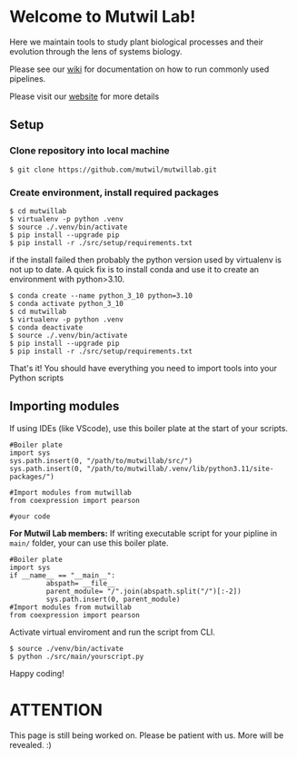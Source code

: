 # Welcome to Mutwil Lab!
Here we maintain tools to study plant biological processes and their evolution through the lens of systems biology.

Please see our [wiki](https://github.com/mutwil/mutwillab/wiki) for documentation on how to run commonly used pipelines.

Please visit our [website](https://www.plant.tools/) for more details 
## Setup
### Clone repository into local machine
```
$ git clone https://github.com/mutwil/mutwillab.git
```
### Create environment, install required packages

```
$ cd mutwillab
$ virtualenv -p python .venv
$ source ./.venv/bin/activate
$ pip install --upgrade pip
$ pip install -r ./src/setup/requirements.txt
```
if the install failed then probably the python version used by virtualenv is not up to date. A quick fix is to install conda and use it to create an environment with python>3.10.

```
$ conda create --name python_3_10 python=3.10
$ conda activate python_3_10
$ cd mutwillab
$ virtualenv -p python .venv
$ conda deactivate
$ source ./.venv/bin/activate
$ pip install --upgrade pip
$ pip install -r ./src/setup/requirements.txt
```

That's it! You should have everything you need to import tools into your Python scripts


## Importing modules
If using IDEs (like VScode), use this boiler plate at the start of your scripts.

```
#Boiler plate
import sys
sys.path.insert(0, "/path/to/mutwillab/src/")
sys.path.insert(0, "/path/to/mutwillab/.venv/lib/python3.11/site-packages/")

#Import modules from mutwillab
from coexpression import pearson

#your code
```
**For Mutwil Lab members:** If writing executable script for your pipline in `main/` folder, your can use this boiler plate.
```
#Boiler plate
import sys
if __name__ == "__main__":
         abspath= __file__
         parent_module= "/".join(abspath.split("/")[:-2])
         sys.path.insert(0, parent_module)
#Import modules from mutwillab
from coexpression import pearson
```
Activate virtual enviroment and run the script from CLI.
```
$ source ./venv/bin/activate
$ python ./src/main/yourscript.py
```
Happy coding!

# ATTENTION
This page is still being worked on. Please be patient with us. More will be revealed. :)
